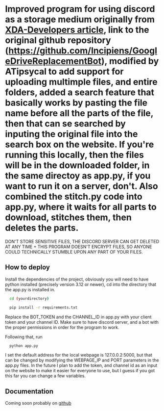 
# Improved program for using discord as a storage medium originally from [XDA-Developers article](https://www.xda-developers.com/discord-google-drive-cloud-storage/), link to the original github repository (https://github.com/Incipiens/GoogleDriveReplacementBot), modified by ATipsycal to add support for uploading multimple files, and entire folders, added a search feature that basically works by pasting the file name before all the parts of the file, then that can se searched by inputing the original file into the search box on the website. If you're running this locally, then the files will be in the downloaded folder, in the same directoy as app.py, if you want to run it on a server, don't. Also combined the stitch.py code into app.py, where it waits for all parts to download, stitches them, then deletes the parts. 
DON'T STORE SENSITIVE FILES, THE DISCORD SERVER CAN GET DELETED AT ANY TIME + THIS PROGRAM DOESN'T ENCRYPT FILES, SO ANYONE COULD TECHNICALLY STUMBLE UPON ANY PART OF YOUR FILES.


## How to deploy

Install the dependencies of the project, obviously you will need to have python installed (precisely version 3.12 or newer), cd into the directory that the app.py is installed in.

```bash
  cd (yourdirectory)
```

```bash
  pip install -r requirements.txt
```

Replace the BOT_TOKEN and the CHANNEL_ID in app.py with your client token and your channel ID. Make sure to have discord server, and a bot with the proper permissions in order for the program to work.

Following that, run

```bash
  python app.py
```

I set the default address for the local webpage is 127.0.0.2:5000, but that can be changed by modifying the WEBPAGE_IP and PORT parameters in the app.py files.
In the future I plan to add the token, and channel id as an input on the website to make it easier for everyone to use, but I guess if you got this far you can change a few variables.
## Documentation
Coming soon probably on [github](https://github.com/ATipsycal)

